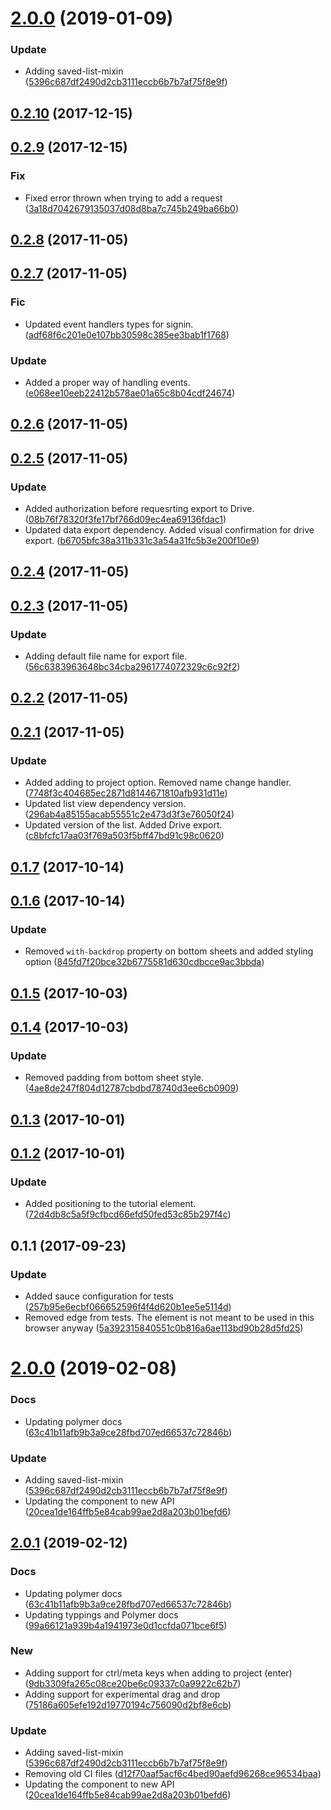 <a name="2.0.0"></a>
# [2.0.0](https://github.com/advanced-rest-client/saved-requests-panel/compare/0.2.9...2.0.0) (2019-01-09)


### Update

* Adding saved-list-mixin ([5396c687df2490d2cb3111eccb6b7b7af75f8e9f](https://github.com/advanced-rest-client/saved-requests-panel/commit/5396c687df2490d2cb3111eccb6b7b7af75f8e9f))



<a name="0.2.10"></a>
## [0.2.10](https://github.com/advanced-rest-client/saved-requests-panel/compare/0.2.9...0.2.10) (2017-12-15)




<a name="0.2.9"></a>
## [0.2.9](https://github.com/advanced-rest-client/saved-requests-panel/compare/0.2.8...0.2.9) (2017-12-15)


### Fix

* Fixed error thrown when trying to add a request ([3a18d7042679135037d08d8ba7c745b249ba66b0](https://github.com/advanced-rest-client/saved-requests-panel/commit/3a18d7042679135037d08d8ba7c745b249ba66b0))



<a name="0.2.8"></a>
## [0.2.8](https://github.com/advanced-rest-client/saved-requests-panel/compare/0.2.7...0.2.8) (2017-11-05)




<a name="0.2.7"></a>
## [0.2.7](https://github.com/advanced-rest-client/saved-requests-panel/compare/0.2.6...0.2.7) (2017-11-05)


### Fic

* Updated event handlers types for signin. ([adf68f6c201e0e107bb30598c385ee3bab1f1768](https://github.com/advanced-rest-client/saved-requests-panel/commit/adf68f6c201e0e107bb30598c385ee3bab1f1768))

### Update

* Added a proper way of handling events. ([e068ee10eeb22412b578ae01a65c8b04cdf24674](https://github.com/advanced-rest-client/saved-requests-panel/commit/e068ee10eeb22412b578ae01a65c8b04cdf24674))



<a name="0.2.6"></a>
## [0.2.6](https://github.com/advanced-rest-client/saved-requests-panel/compare/0.2.5...0.2.6) (2017-11-05)




<a name="0.2.5"></a>
## [0.2.5](https://github.com/advanced-rest-client/saved-requests-panel/compare/0.2.4...0.2.5) (2017-11-05)


### Update

* Added authorization before requesrting export to Drive. ([08b76f78320f3fe17bf766d09ec4ea69136fdac1](https://github.com/advanced-rest-client/saved-requests-panel/commit/08b76f78320f3fe17bf766d09ec4ea69136fdac1))
* Updated data export dependency. Added visual confirmation for drive export. ([b6705bfc38a311b331c3a54a31fc5b3e200f10e9](https://github.com/advanced-rest-client/saved-requests-panel/commit/b6705bfc38a311b331c3a54a31fc5b3e200f10e9))



<a name="0.2.4"></a>
## [0.2.4](https://github.com/advanced-rest-client/saved-requests-panel/compare/0.2.3...0.2.4) (2017-11-05)




<a name="0.2.3"></a>
## [0.2.3](https://github.com/advanced-rest-client/saved-requests-panel/compare/0.2.2...0.2.3) (2017-11-05)


### Update

* Adding default file name for export file. ([56c6383963648bc34cba2961774072329c6c92f2](https://github.com/advanced-rest-client/saved-requests-panel/commit/56c6383963648bc34cba2961774072329c6c92f2))



<a name="0.2.2"></a>
## [0.2.2](https://github.com/advanced-rest-client/saved-requests-panel/compare/0.2.1...0.2.2) (2017-11-05)




<a name="0.2.1"></a>
## [0.2.1](https://github.com/advanced-rest-client/saved-requests-panel/compare/0.1.7...0.2.1) (2017-11-05)


### Update

* Added adding to project option. Removed name change handler. ([7748f3c404685ec2871d8144671810afb931d11e](https://github.com/advanced-rest-client/saved-requests-panel/commit/7748f3c404685ec2871d8144671810afb931d11e))
* Updated list view dependency version. ([296ab4a85155acab55551c2e473d3f3e76050f24](https://github.com/advanced-rest-client/saved-requests-panel/commit/296ab4a85155acab55551c2e473d3f3e76050f24))
* Updated version of the list. Added Drive export. ([c8bfcfc17aa03f769a503f5bff47bd91c98c0620](https://github.com/advanced-rest-client/saved-requests-panel/commit/c8bfcfc17aa03f769a503f5bff47bd91c98c0620))



<a name="0.1.7"></a>
## [0.1.7](https://github.com/advanced-rest-client/saved-requests-panel/compare/0.1.6...0.1.7) (2017-10-14)




<a name="0.1.6"></a>
## [0.1.6](https://github.com/advanced-rest-client/saved-requests-panel/compare/0.1.5...0.1.6) (2017-10-14)


### Update

* Removed `with-backdrop` property on bottom sheets and added styling option ([845fd7f20bce32b6775581d630cdbcce9ac3bbda](https://github.com/advanced-rest-client/saved-requests-panel/commit/845fd7f20bce32b6775581d630cdbcce9ac3bbda))



<a name="0.1.5"></a>
## [0.1.5](https://github.com/advanced-rest-client/saved-requests-panel/compare/0.1.4...0.1.5) (2017-10-03)




<a name="0.1.4"></a>
## [0.1.4](https://github.com/advanced-rest-client/saved-requests-panel/compare/0.1.3...0.1.4) (2017-10-03)


### Update

* Removed padding from bottom sheet style. ([4ae8de247f804d12787cbdbd78740d3ee6cb0909](https://github.com/advanced-rest-client/saved-requests-panel/commit/4ae8de247f804d12787cbdbd78740d3ee6cb0909))



<a name="0.1.3"></a>
## [0.1.3](https://github.com/advanced-rest-client/saved-requests-panel/compare/0.1.2...0.1.3) (2017-10-01)




<a name="0.1.2"></a>
## [0.1.2](https://github.com/advanced-rest-client/saved-requests-panel/compare/0.1.1...0.1.2) (2017-10-01)


### Update

* Added positioning to the tutorial element. ([72d4db8c5a5f9cfbcd66efd50fed53c85b297f4c](https://github.com/advanced-rest-client/saved-requests-panel/commit/72d4db8c5a5f9cfbcd66efd50fed53c85b297f4c))



<a name="0.1.1"></a>
## 0.1.1 (2017-09-23)


### Update

* Added sauce configuration for tests ([257b95e6ecbf066652596f4f4d620b1ee5e5114d](https://github.com/advanced-rest-client/saved-requests-panel/commit/257b95e6ecbf066652596f4f4d620b1ee5e5114d))
* Removed edge from tests. The element is not meant to be used in this browser anyway ([5a392315840551c0b816a6ae113bd90b28d5fd25](https://github.com/advanced-rest-client/saved-requests-panel/commit/5a392315840551c0b816a6ae113bd90b28d5fd25))



# [2.0.0](https://github.com/advanced-rest-client/saved-requests-panel/compare/0.2.9...2.0.0) (2019-02-08)


### Docs

* Updating polymer docs ([63c41b11afb9b3a9ce28fbd707ed66537c72846b](https://github.com/advanced-rest-client/saved-requests-panel/commit/63c41b11afb9b3a9ce28fbd707ed66537c72846b))

### Update

* Adding saved-list-mixin ([5396c687df2490d2cb3111eccb6b7b7af75f8e9f](https://github.com/advanced-rest-client/saved-requests-panel/commit/5396c687df2490d2cb3111eccb6b7b7af75f8e9f))
* Updating the component to new API ([20cea1de164ffb5e84cab99ae2d8a203b01befd6](https://github.com/advanced-rest-client/saved-requests-panel/commit/20cea1de164ffb5e84cab99ae2d8a203b01befd6))



## [2.0.1](https://github.com/advanced-rest-client/saved-requests-panel/compare/0.2.9...2.0.1) (2019-02-12)


### Docs

* Updating polymer docs ([63c41b11afb9b3a9ce28fbd707ed66537c72846b](https://github.com/advanced-rest-client/saved-requests-panel/commit/63c41b11afb9b3a9ce28fbd707ed66537c72846b))
* Updating typpings and Polymer docs ([99a66121a939b4a1941973e0d1ccfda071bce6f5](https://github.com/advanced-rest-client/saved-requests-panel/commit/99a66121a939b4a1941973e0d1ccfda071bce6f5))

### New

* Adding support for ctrl/meta keys when adding to project (enter) ([9db3309fa265c08ce20be6c09337c0a9922c62b7](https://github.com/advanced-rest-client/saved-requests-panel/commit/9db3309fa265c08ce20be6c09337c0a9922c62b7))
* Adding support for experimental drag and drop ([75186a605efe192d19770194c756090d2bf8e6cb](https://github.com/advanced-rest-client/saved-requests-panel/commit/75186a605efe192d19770194c756090d2bf8e6cb))

### Update

* Adding saved-list-mixin ([5396c687df2490d2cb3111eccb6b7b7af75f8e9f](https://github.com/advanced-rest-client/saved-requests-panel/commit/5396c687df2490d2cb3111eccb6b7b7af75f8e9f))
* Removing old CI files ([d12f70aaf5acf6c4bed90aefd96268ce96534baa](https://github.com/advanced-rest-client/saved-requests-panel/commit/d12f70aaf5acf6c4bed90aefd96268ce96534baa))
* Updating the component to new API ([20cea1de164ffb5e84cab99ae2d8a203b01befd6](https://github.com/advanced-rest-client/saved-requests-panel/commit/20cea1de164ffb5e84cab99ae2d8a203b01befd6))



